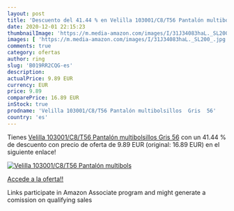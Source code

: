 ```yaml
---
layout: post
title: 'Descuento del 41.44 % en Velilla 103001/C8/T56 Pantalón multibols'
date: 2020-12-01 22:15:23
thumbnailImage: 'https://m.media-amazon.com/images/I/31J34083haL._SL200_.jpg'
images: [ 'https://m.media-amazon.com/images/I/31J34083haL._SL200_.jpg' ]
comments: true
category: ofertas
author: ring
slug: 'B019RR2CQG-es'
description:
actualPrice: 9.89 EUR
currency: EUR
price: 9.89
comparePrice: 16.89 EUR
inStock: true
prodname: 'Velilla 103001/C8/T56 Pantalón multibolsillos  Gris  56'
country: 'es'
---
```


Tienes [Velilla 103001/C8/T56 Pantalón multibolsillos  Gris  56](https://www.amazon.es/dp/B019RR2CQG/?tag=tolees-21) con un 41.44 % de descuento con precio de oferta de 9.89 EUR (original: 16.89 EUR) en el siguiente enlace!

[![Velilla 103001/C8/T56 Pantalón multibols](https://m.media-amazon.com/images/I/31J34083haL._SL200_.jpg)](https://www.amazon.es/dp/B019RR2CQG/?tag=tolees-21)

[Accede a la oferta!!](https://www.amazon.es/dp/B019RR2CQG/?tag=tolees-21)

Links participate in Amazon Associate program and might generate a comission on qualifying sales



